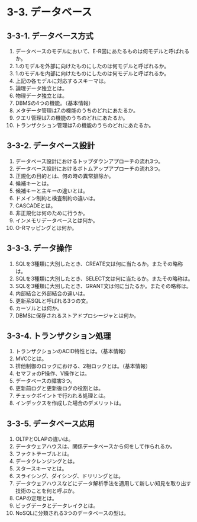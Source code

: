 # 3-3. データベース

## 3-3-1. データベース方式

1. データベースのモデルにおいて、E-R図にあたるものは何モデルと呼ばれるか。
2. 1.のモデルを外部に向けたものにしたのは何モデルと呼ばれるか。
3. 1.のモデルを内部に向けたものにしたのは何モデルと呼ばれるか。
4. 上記の各モデルに対応するスキーマは。
5. 論理データ独立とは。
6. 物理データ独立とは。
7. DBMSの4つの機能。（基本情報）
8. メタデータ管理は7.の機能のうちのどれにあたるか。
9. クエリ管理は7.の機能のうちのどれにあたるか。
10. トランザクション管理は7.の機能のうちのどれにあたるか。

## 3-3-2. データベース設計

1. データベース設計におけるトップダウンアプローチの流れ3つ。
2. データベース設計におけるボトムアップアプローチの流れ3つ。
3. 正規化の目的とは、何の時の異常排除か。
4. 候補キーとは。
5. 候補キーと主キーの違いとは。
5. ドメイン制約と検査制約の違いは。
5. CASCADEとは。
5. 非正規化は何のために行うか。
5. インメモリデータベースとは何か。
5. O-Rマッピングとは何か。

## 3-3-3. データ操作

1. SQLを3種類に大別したとき、CREATE文は何に当たるか。またその略称は。
2. SQLを3種類に大別したとき、SELECT文は何に当たるか。またその略称は。
3. SQLを3種類に大別したとき、GRANT文は何に当たるか。またその略称は。
4. 内部結合と外部結合の違いは。
5. 更新系SQLと呼ばれる3つの文。
6. カーソルとは何か。
7. DBMSに保存されるストアドプロシージャとは何か。

## 3-3-4. トランザクション処理

1. トランザクションのACID特性とは。（基本情報）
2. MVCCとは。
3. 排他制御のロックにおける、2相ロックとは。（基本情報）
3. セマフォのP操作、V操作とは。
3. データベースの障害3つ。
3. 更新前ログと更新後ログの役割とは。
3. チェックポイントで行われる処理とは。
3. インデックスを作成した場合のデメリットは。

## 3-3-5. データベース応用

1. OLTPとOLAPの違いは。
2. データウェアハウスは、関係データベースから何をして作られるか。
3. ファクトテーブルとは。
4. データクレンジングとは。
5. スタースキーマとは。
6. スライシング、ダイシング、ドリリングとは。
7. データウェアハウスなどにデータ解析手法を適用して新しい知見を取り出す技術のことを何と呼ぶか。
8. CAPの定理とは。
8. ビッグデータとデータレイクとは。
8. NoSQLに分類される3つのデータベースの型は。